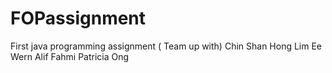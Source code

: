 # FOPassignment
First java programming assignment ( Team up with)
Chin Shan Hong
Lim Ee Wern
Alif Fahmi
Patricia Ong
